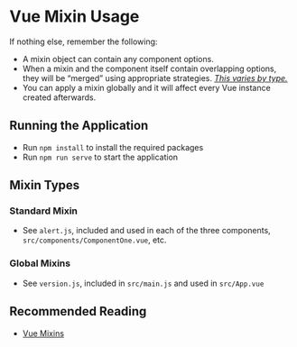# Vue Mixin Usage

If nothing else, remember the following:

* A mixin object can contain any component options.
* When a mixin and the component itself contain overlapping options, they will be “merged” using appropriate strategies. [_This varies by type._](https://vuejs.org/v2/guide/mixins.html#Option-Merging)
* You can apply a mixin globally and it will affect every Vue instance created afterwards.

## Running the Application

* Run `npm install` to install the required packages
* Run `npm run serve` to start the application

## Mixin Types

### Standard Mixin

* See `alert.js`, included and used in each of the three components, `src/components/ComponentOne.vue`, etc.

### Global Mixins

* See `version.js`, included in `src/main.js` and used in `src/App.vue`

## Recommended Reading

* [Vue Mixins](https://vuejs.org/v2/guide/mixins.html)
